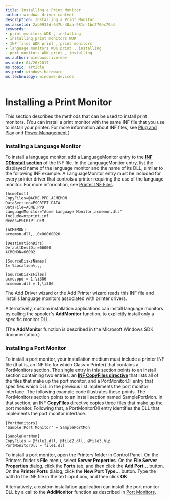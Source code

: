 ```yaml
---
title: Installing a Print Monitor
author: windows-driver-content
description: Installing a Print Monitor
ms.assetid: 2ab993fd-647b-40aa-981c-1bc270ec79a4
keywords:
- print monitors WDK , installing
- installing print monitors WDK
- INF files WDK print , print monitors
- language monitors WDK print , installing
- port monitors WDK print , installing
ms.author: windowsdriverdev
ms.date: 04/20/2017
ms.topic: article
ms.prod: windows-hardware
ms.technology: windows-devices
---
```


# Installing a Print Monitor





This section describes the methods that can be used to install print monitors. (You can install a print monitor with the same INF file that you use to install your printer. For more information about INF files, see [Plug and Play](https://msdn.microsoft.com/library/windows/hardware/ff547125) and [Power Management](https://msdn.microsoft.com/library/windows/hardware/ff547131).)

### <a href="" id="ddk-installing-a-language-monitor-gg"></a>Installing a Language Monitor

To install a language monitor, add a LanguageMonitor entry to the [**INF DDInstall section**](https://msdn.microsoft.com/library/windows/hardware/ff547344) of the INF file. In the LanguageMonitor entry, list the displayed name of the language monitor and the name of its DLL, similar to the following INF example. A LanguageMonitor entry must be included for every printer driver that controls a printer requiring the use of the language monitor. For more information, see [Printer INF Files](printer-inf-files.md).

```
[AcmeInst]
CopyFiles=@ACME.PPD,ACMEMON
DataSection=PSCRIPT_DATA
DataFile=ACME.PPD
LanguageMonitor="Acme Language Monitor,acmemon.dll"
Include=ntprint.inf
Needs=PSCRIPT.OEM

[ACMEMON]
acmemon.dll,,,0x00000020

[DestinationDirs]
DefaultDestDir=66000
ACMEMON=66002

[SourceDisksNames]
1= %Location%,,,

[SourceDisksFiles]
acme.ppd = 1,\i386
acmemon.dll = 1,\i386
```

The Add Driver wizard or the Add Printer wizard reads this INF file and installs language monitors associated with printer drivers.

Alternatively, custom installation applications can install language monitors by calling the spooler's **AddMonitor** function, to explicitly install only a specific monitor DLL.

(The **AddMonitor** function is described in the Microsoft Windows SDK documentation.)

### <a href="" id="ddk-installing-a-port-monitor-gg"></a>Installing a Port Monitor

To install a port monitor, your installation medium must include a printer INF file (that is, an INF file for which Class = Printer) that contains a PortMonitors section. The single entry in this section points to an install section containing two entries: an [**INF CopyFiles directive**](https://msdn.microsoft.com/library/windows/hardware/ff546346) that lists all of the files that make up the port monitor, and a PortMonitorDll entry that specifies which DLL in the previous list implements the port monitor interface. The following example code illustrates these points. The PortMonitors section points to an install section named SamplePortMon. In that section, an INF **CopyFiles** directive copies three files that make up the port monitor. Following that, a PortMonitorDll entry identifies the DLL that implements the port monitor interface.

```
[PortMonitors]
"Sample Port Monitor" = SamplePortMon

[SamplePortMon]
CopyFiles = @file1.dll, @file2.dll, @file3.hlp
PortMonitorDll = file1.dll
```

To install a port monitor, open the Printers folder in Control Panel. On the Printers folder's **File** menu, select **Server Properties**. On the **File Server Properties** dialog, click the **Ports** tab, and then click the **Add Port...** button. On the **Printer Ports** dialog, click the **New Port Type...** button. Type the path to the INF file in the text input box, and then click **OK**.

Alternatively, a custom installation application can install the port monitor DLL by a call to the **AddMonitor** function as described in [Port Monitors](http://msdn.microsoft.com/library/windows/desktop/dd162825.aspx).

 

 




